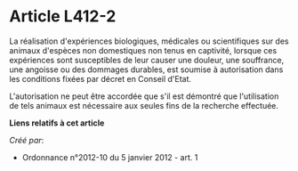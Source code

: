 # Article L412-2

La  réalisation d'expériences biologiques, médicales ou scientifiques sur  des animaux d'espèces non domestiques non tenus en
captivité, lorsque  ces expériences sont susceptibles de leur causer une douleur, une  souffrance, une angoisse ou des
dommages durables, est soumise à  autorisation dans les conditions fixées par décret en Conseil d'Etat. 

L'autorisation ne peut être accordée que s'il est démontré que  l'utilisation de tels animaux est nécessaire aux seules fins
de la  recherche effectuée.

**Liens relatifs à cet article**

_Créé par_:

  - Ordonnance n°2012-10 du 5 janvier 2012 - art. 1
